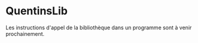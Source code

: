 # QuentinsLib

Les instructions d'appel de la bibliothèque dans un programme sont à venir prochainement.
